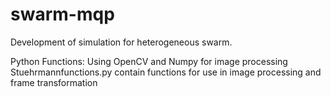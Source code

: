 # swarm-mqp
Development of simulation for heterogeneous swarm.

Python Functions:
	Using OpenCV and Numpy for image processing
	Stuehrmannfunctions.py contain functions for use in image processing and frame transformation